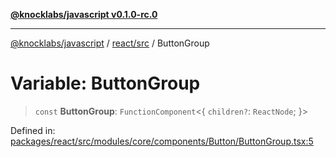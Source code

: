 [**@knocklabs/javascript v0.1.0-rc.0**](../../../README.md)

***

[@knocklabs/javascript](../../../modules.md) / [react/src](../README.md) / ButtonGroup

# Variable: ButtonGroup

> `const` **ButtonGroup**: `FunctionComponent`\<\{ `children?`: `ReactNode`; \}\>

Defined in: [packages/react/src/modules/core/components/Button/ButtonGroup.tsx:5](https://github.com/knocklabs/javascript/blob/main/packages/react/src/modules/core/components/Button/ButtonGroup.tsx#L5)
